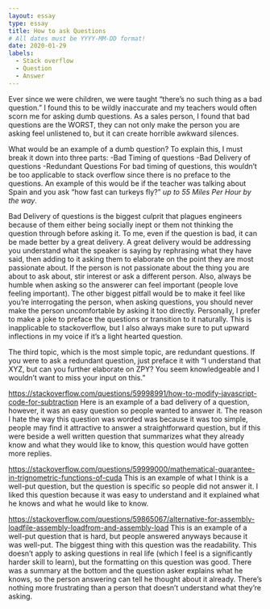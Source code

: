 ```yaml
---
layout: essay
type: essay
title: How to ask Questions
# All dates must be YYYY-MM-DD format!
date: 2020-01-29
labels:
  - Stack overflow
  - Question
  - Answer
---
```


Ever since we were children, we were taught “there’s no such thing as a bad question.” I found this to be wildly inaccurate and my teachers would often scorn me for asking dumb questions.  As a sales person, I found that bad questions are the WORST, they can not only make the person you are asking feel unlistened to, but it can create horrible awkward silences. 

What would be an example of a dumb question? To explain this, I must break it down into three parts: 
-Bad Timing of questions
-Bad Delivery of questions
-Redundant Questions
For bad timing of questions, this wouldn’t be too applicable to stack overflow since there is no preface to the questions. An example of this would be if the teacher was talking about Spain and you ask “how fast can turkeys fly?” *up to 55 Miles Per Hour by the way*.

Bad Delivery of questions is the biggest culprit that plagues engineers because of them either being socially inept or them not thinking the question through before asking it. To me, even if the question is bad, it can be made better by a great delivery. A great delivery would be addressing you understand what the speaker is saying by rephrasing what they have said, then adding to it asking them to elaborate on the point they are most passionate about. If the person is not passionate about the thing you are about to ask about, stir interest or ask a different person. Also, always be humble when asking so the answerer can feel important (people love feeling important). The other biggest pitfall would be to make it feel like you’re interrogating the person, when asking questions, you should never make the person uncomfortable by asking it too directly. Personally, I prefer to make a joke to preface the questions or transition to it naturally. This is inapplicable to stackoverflow, but I also always make sure to put upward inflections in my voice if it’s a light hearted question. 

The third topic, which is the most simple topic, are redundant questions. If you were to ask a redundant question, just preface it with “I understand that XYZ, but can you further elaborate on ZPY? You seem knowledgeable and I wouldn’t want to miss your input on this.” 

https://stackoverflow.com/questions/59998991/how-to-modify-javascript-code-for-subtraction Here is an example of a bad delivery of a question, however, it was an easy question so people wanted to answer it. The reason I hate the way this question was worded was because it was too simple, people may find it attractive to answer a straightforward question, but if this were beside a well written question that summarizes what they already know and what they would like to know, this question would have gotten more replies. 

https://stackoverflow.com/questions/59999000/mathematical-guarantee-in-trignometric-functions-of-cuda
This is an example of what I think is a well-put question, but the question is specific so people did not answer it. I liked this question because it was easy to understand and it explained what he knows and what he would like to know.

https://stackoverflow.com/questions/59865067/alternative-for-assembly-loadfile-assembly-loadfrom-and-assembly-load
This is an example of a well-put question that is hard, but people answered anyways because it was well-put. The biggest thing with this question was the readability. This doesn’t apply to asking questions in real life (which I feel is a significantly harder skill to learn), but the formatting on this question was good. There was a summary at the bottom and the question asker explains what he knows, so the person answering can tell he thought about it already. There’s nothing more frustrating than a person that doesn’t understand what they’re asking. 
